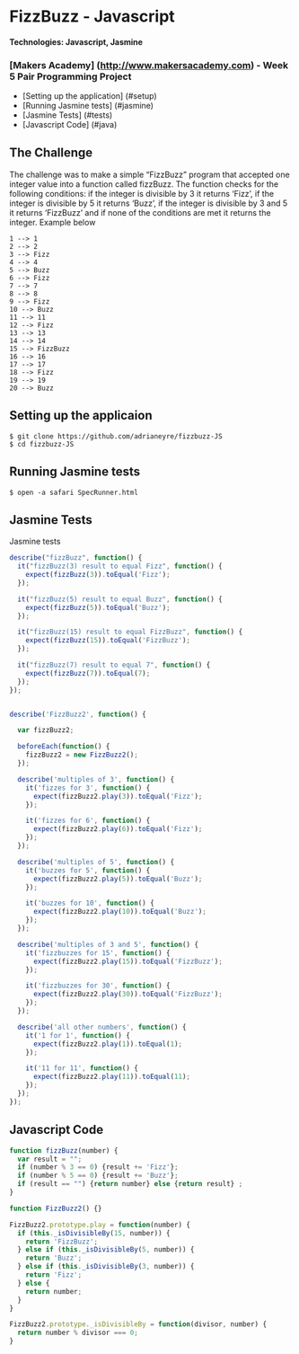 # FizzBuzz - Javascript #
#### Technologies: Javascript, Jasmine
### [Makers Academy] (http://www.makersacademy.com) - Week 5 Pair Programming Project

* [Setting up the application] (#setup)
* [Running Jasmine tests] (#jasmine)
* [Jasmine Tests] (#tests)
* [Javascript Code] (#java)

## The Challenge ##
The challenge was to make a simple “FizzBuzz” program that accepted one integer value into a function called fizzBuzz. The function checks for the following conditions: if the integer is divisible by 3 it returns ‘Fizz’, if the integer is divisible by 5 it returns ‘Buzz’, if the integer is divisible by 3 and 5 it returns ‘FizzBuzz’ and if none of the conditions are met it returns the integer. Example below
```shell
1 --> 1
2 --> 2
3 --> Fizz
4 --> 4
5 --> Buzz
6 --> Fizz
7 --> 7
8 --> 8
9 --> Fizz
10 --> Buzz
11 --> 11
12 --> Fizz
13 --> 13
14 --> 14
15 --> FizzBuzz
16 --> 16
17 --> 17
18 --> Fizz
19 --> 19
20 --> Buzz
```

## <a name="setup">Setting up the applicaion</a>
```
$ git clone https://github.com/adrianeyre/fizzbuzz-JS
$ cd fizzbuzz-JS
```

## <a name="jasmine">Running Jasmine tests</a>
```
$ open -a safari SpecRunner.html
```

## <a name="tests">Jasmine Tests</a> ##

Jasmine tests
```javascript
describe("fizzBuzz", function() {
  it("fizzBuzz(3) result to equal Fizz", function() {
    expect(fizzBuzz(3)).toEqual('Fizz');
  });

  it("fizzBuzz(5) result to equal Buzz", function() {
    expect(fizzBuzz(5)).toEqual('Buzz');
  });

  it("fizzBuzz(15) result to equal FizzBuzz", function() {
    expect(fizzBuzz(15)).toEqual('FizzBuzz');
  });

  it("fizzBuzz(7) result to equal 7", function() {
    expect(fizzBuzz(7)).toEqual(7);
  });
});


describe('FizzBuzz2', function() {

  var fizzBuzz2;

  beforeEach(function() {
    fizzBuzz2 = new FizzBuzz2();
  });

  describe('multiples of 3', function() {
    it('fizzes for 3', function() {
      expect(fizzBuzz2.play(3)).toEqual('Fizz');
    });

    it('fizzes for 6', function() {
      expect(fizzBuzz2.play(6)).toEqual('Fizz');
    });
  });

  describe('multiples of 5', function() {
    it('buzzes for 5', function() {
      expect(fizzBuzz2.play(5)).toEqual('Buzz');
    });

    it('buzzes for 10', function() {
      expect(fizzBuzz2.play(10)).toEqual('Buzz');
    });
  });

  describe('multiples of 3 and 5', function() {
    it('fizzbuzzes for 15', function() {
      expect(fizzBuzz2.play(15)).toEqual('FizzBuzz');
    });

    it('fizzbuzzes for 30', function() {
      expect(fizzBuzz2.play(30)).toEqual('FizzBuzz');
    });
  });

  describe('all other numbers', function() {
    it('1 for 1', function() {
      expect(fizzBuzz2.play(1)).toEqual(1);
    });

    it('11 for 11', function() {
      expect(fizzBuzz2.play(11)).toEqual(11);
    });
  });
});
```

## <a name="java">Javascript Code</a> ##
```javascript
function fizzBuzz(number) {
  var result = "";
  if (number % 3 == 0) {result += 'Fizz'};
  if (number % 5 == 0) {result += 'Buzz'};
  if (result == "") {return number} else {return result} ;
}

function FizzBuzz2() {}

FizzBuzz2.prototype.play = function(number) {
  if (this._isDivisibleBy(15, number)) {
    return 'FizzBuzz';
  } else if (this._isDivisibleBy(5, number)) {
    return 'Buzz';
  } else if (this._isDivisibleBy(3, number)) {
    return 'Fizz';
  } else {
    return number;
  }
}

FizzBuzz2.prototype._isDivisibleBy = function(divisor, number) {
  return number % divisor === 0;
}
```
